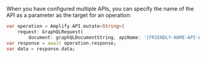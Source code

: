 When you have configured multiple APIs, you can specify the name of the API as a parameter as the target for an operation:

```dart
var operation = Amplify.API.mutate<String>(
    request: GraphQLRequest(
        document: graphQLDocumentString, apiName: '[FRIENDLY-NAME-API-WITH-API-KEY]'));
var response = await operation.response;
var data = response.data;
```